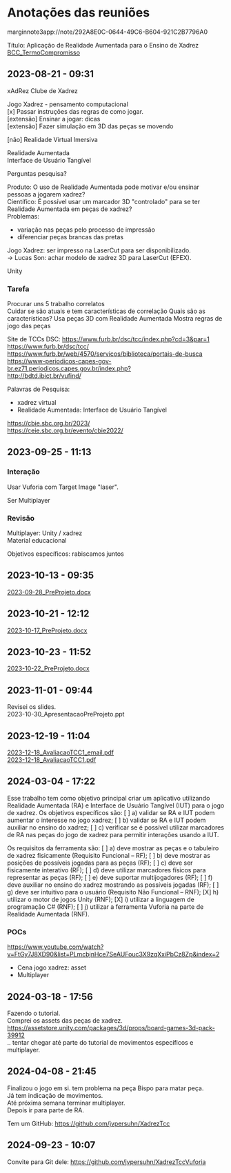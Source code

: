 # Anotações das reuniões  

marginnote3app://note/292A8E0C-0644-49C6-B604-921C2B7796A0  

Título: Aplicação de Realidade Aumentada para o Ensino de Xadrez  
[BCC_TermoCompromisso](../BCC_TermoCompromisso.pdf)  

## 2023-08-21 - 09:31

xAdRez
Clube de Xadrez

Jogo Xadrez - pensamento computacional  
[x] Passar instruções das regras de como jogar.  
\[extensão] Ensinar a jogar: dicas  
\[extensão] Fazer simulação em 3D das peças se movendo  

\[não] Realidade Virtual Imersiva  

Realidade Aumentada  
  Interface de Usuário Tangível  

Perguntas pesquisa?  

Produto: O uso de Realidade Aumentada pode motivar e/ou ensinar pessoas a jogarem xadrez?  
Científico: É possível usar um marcador 3D "controlado" para se ter Realidade Aumentada em peças de xadrez?  
Problemas:

- variação nas peças pelo processo de impressão  
- diferenciar peças brancas das pretas  

Jogo Xadrez: ser impresso na LaserCut para ser disponibilizado.  
  -> Lucas Son: achar modelo de xadrez 3D para LaserCut (EFEX).  

Unity

### Tarefa

Procurar uns 5 trabalho correlatos  
Cuidar se são atuais e tem características de correlação
  Quais são as características?
    Usa peças 3D com Realidade Aumentada
    Mostra regras de jogo das peças

Site de TCCs DSC: <https://www.furb.br/dsc/tcc/index.php?cd=3&par=1>  
<https://www.furb.br/dsc/tcc/>  
<https://www.furb.br/web/4570/servicos/biblioteca/portais-de-busca>  
<https://www-periodicos-capes-gov-br.ez71.periodicos.capes.gov.br/index.php?>  
<http://bdtd.ibict.br/vufind/>  

Palavras de Pesquisa:

- xadrez virtual
- Realidade Aumentada: Interface de Usuário Tangível  

<https://cbie.sbc.org.br/2023/>  
<https://ceie.sbc.org.br/evento/cbie2022/>  

## 2023-09-25 - 11:13

### Interação

Usar Vuforia com Target Image "laser".  

Ser Multiplayer

### Revisão

Multiplayer: Unity / xadrez  
Material educacional

Objetivos específicos: rabiscamos juntos  

## 2023-10-13 - 09:35

[2023-09-28_PreProjeto.docx](2023-09-28_PreProjeto.docx "2023-09-28_PreProjeto.docx")  

## 2023-10-21 - 12:12

[2023-10-17_PreProjeto.docx](2023-10-17_PreProjeto.docx "2023-10-17_PreProjeto.docx")  

## 2023-10-23 - 11:52

[2023-10-22_PreProjeto.docx](2023-10-22_PreProjeto.docx "2023-10-22_PreProjeto.docx")  

## 2023-11-01 - 09:44

Revisei os slides.  
2023-10-30_ApresentacaoPreProjeto.ppt

## 2023-12-19 - 11:04

[2023-12-18_AvaliacaoTCC1_email.pdf](2023-12-18_AvaliacaoTCC1_email.pdf)  
[2023-12-18_AvaliacaoTCC1.pdf](2023-12-18_AvaliacaoTCC1.pdf)  

## 2024-03-04 - 17:22

Esse trabalho tem como objetivo principal criar um aplicativo utilizando Realidade Aumentada (RA) e Interface de Usuário Tangível (IUT) para o jogo de xadrez.
Os objetivos específicos são:
[ ] a) validar se RA e IUT podem aumentar o interesse no jogo xadrez;
[ ] b) validar se RA e IUT podem auxiliar no ensino do xadrez;
[ ] c) verificar se é possível utilizar marcadores de RA nas peças do jogo de xadrez para permitir interações usando a IUT.

Os requisitos da ferramenta são:
[ ] a) deve mostrar as peças e o tabuleiro de xadrez fisicamente (Requisito Funcional – RF);
[ ] b) deve mostrar as posições de possíveis jogadas para as peças (RF);
[ ] c) deve ser fisicamente interativo (RF);
[ ] d) deve utilizar marcadores físicos para representar as peças (RF);
[ ] e) deve suportar multijogadores (RF);
[ ] f) deve auxiliar no ensino do xadrez mostrando as possíveis jogadas (RF);
[ ] g) deve ser intuitivo para o usuário (Requisito Não Funcional – RNF);
[X] h) utilizar o motor de jogos Unity (RNF);
[X] i) utilizar a linguagem de programação C# (RNF);
[ ] j) utilizar a ferramenta Vuforia na parte de Realidade Aumentada (RNF).

### POCs

<https://www.youtube.com/watch?v=FtGy7J8XD90&list=PLmcbjnHce7SeAUFouc3X9zqXxiPbCz8Zp&index=2>  

- Cena jogo xadrez: asset
- Multiplayer

## 2024-03-18 - 17:56

Fazendo o tutorial.  
Comprei os assets das peças de xadrez.  
<https://assetstore.unity.com/packages/3d/props/board-games-3d-pack-39912>  
.. tentar chegar até parte do tutorial de movimentos específicos e multiplayer.  

## 2024-04-08 - 21:45

Finalizou o jogo em si. tem problema na peça Bispo para matar peça.  
Já tem indicação de movimentos.  
Até próxima semana terminar multiplayer.  
Depois ir para parte de RA.  

Tem um GitHub: <https://github.com/jvpersuhn/XadrezTcc>  

## 2024-09-23 - 10:07

Convite para Git dele:
<https://github.com/jvpersuhn/XadrezTccVuforia>  
